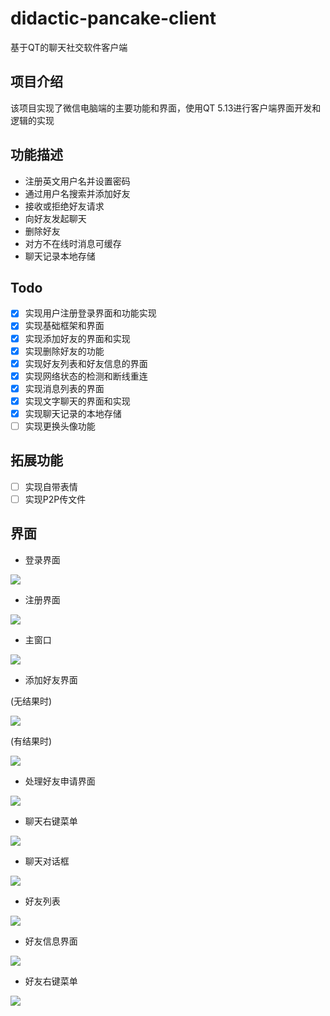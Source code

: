 # didactic-pancake-client
基于QT的聊天社交软件客户端

项目介绍
--
该项目实现了微信电脑端的主要功能和界面，使用QT 5.13进行客户端界面开发和逻辑的实现

功能描述
--
* 注册英文用户名并设置密码
* 通过用户名搜索并添加好友
* 接收或拒绝好友请求
* 向好友发起聊天
* 删除好友
* 对方不在线时消息可缓存
* 聊天记录本地存储

Todo
--
* [x] 实现用户注册登录界面和功能实现
* [x] 实现基础框架和界面
* [x] 实现添加好友的界面和实现
* [x] 实现删除好友的功能
* [x] 实现好友列表和好友信息的界面
* [x] 实现网络状态的检测和断线重连
* [x] 实现消息列表的界面
* [x] 实现文字聊天的界面和实现
* [x] 实现聊天记录的本地存储
* [ ] 实现更换头像功能

拓展功能
--
* [ ] 实现自带表情
* [ ] 实现P2P传文件
  
界面
--
* 登录界面
  
![](/introduction/LoginWindow.jpg)

* 注册界面
  
![](/introduction/RegisterWindow.jpg)

* 主窗口
  
![](/introduction/CustomMainWindow.jpg)

* 添加好友界面
  
(无结果时)

![](/introduction/AddFriendWindowNormal.jpg)

(有结果时)

![](/introduction/AddFriendWindowResult.jpg)

* 处理好友申请界面

![](/introduction/FriendRequestsWindow.jpg)

* 聊天右键菜单

![](/introduction/ChatBarRightClick.jpg)

* 聊天对话框

![](/introduction/MessageWindow.jpg)


* 好友列表

![](/introduction/FriendBar.jpg)

* 好友信息界面

![](/introduction/FriendInformation.jpg)

* 好友右键菜单

![](/introduction/FriendBarRightClick.jpg)

